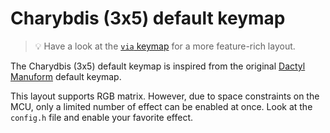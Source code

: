 # Charybdis (3x5) default keymap

> :bulb: Have a look at the [`via` keymap](../via) for a more feature-rich
> layout.

The Charydbis (3x5) default keymap is inspired from the original [Dactyl
Manuform](../../../../../handwired/dactyl_manuform) default keymap.

This layout supports RGB matrix. However, due to space constraints on the MCU,
only a limited number of effect can be enabled at once. Look at the `config.h`
file and enable your favorite effect.
